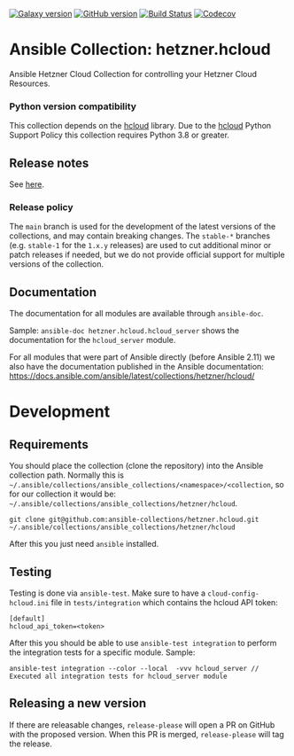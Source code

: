 [![Galaxy version](https://img.shields.io/badge/dynamic/json?label=galaxy&prefix=v&url=https://galaxy.ansible.com/api/v3/plugin/ansible/content/published/collections/index/hetzner/hcloud/&query=highest_version.version)](https://galaxy.ansible.com/ui/repo/published/hetzner/hcloud)
[![GitHub version](https://img.shields.io/github/v/release/ansible-collections/hetzner.hcloud)](https://github.com/ansible-collections/hetzner.hcloud/releases)
[![Build Status](https://dev.azure.com/ansible/hetzner.hcloud/_apis/build/status/ci?branchName=main)](https://dev.azure.com/ansible/hetzner.hcloud/_build?definitionId=35)
[![Codecov](https://img.shields.io/codecov/c/github/ansible-collections/hetzner.hcloud)](https://codecov.io/gh/ansible-collections/hetzner.hcloud)

# Ansible Collection: hetzner.hcloud

Ansible Hetzner Cloud Collection for controlling your Hetzner Cloud Resources.

### Python version compatibility

This collection depends on the [hcloud](https://github.com/hetznercloud/hcloud-python) library. Due to the [hcloud](https://github.com/hetznercloud/hcloud-python) Python Support Policy this collection requires Python 3.8 or greater.

## Release notes

See [here](https://github.com/ansible-collections/hetzner.hcloud/tree/master/CHANGELOG.rst).

### Release policy

The `main` branch is used for the development of the latest versions of the collections, and may contain breaking changes. The `stable-*` branches (e.g. `stable-1` for the `1.x.y` releases) are used to cut additional minor or patch releases if needed, but we do not provide official support for multiple versions of the collection.

## Documentation

The documentation for all modules are available through `ansible-doc`.

Sample: `ansible-doc hetzner.hcloud.hcloud_server` shows the documentation for the `hcloud_server` module.

For all modules that were part of Ansible directly (before Ansible 2.11) we also have the documentation published in the
Ansible documentation: https://docs.ansible.com/ansible/latest/collections/hetzner/hcloud/

# Development

## Requirements

You should place the collection (clone the repository) into the Ansible collection path. Normally this
is `~/.ansible/collections/ansible_collections/<namespace>/<collection`, so for our collection it would
be: `~/.ansible/collections/ansible_collections/hetzner/hcloud`.

```
git clone git@github.com:ansible-collections/hetzner.hcloud.git ~/.ansible/collections/ansible_collections/hetzner/hcloud
```

After this you just need `ansible` installed.

## Testing

Testing is done via `ansible-test`. Make sure to have a `cloud-config-hcloud.ini` file in `tests/integration` which
contains the hcloud API token:

```
[default]
hcloud_api_token=<token>
```

After this you should be able to use `ansible-test integration` to perform the integration tests for a specific module.
Sample:

```
ansible-test integration --color --local  -vvv hcloud_server // Executed all integration tests for hcloud_server module
```

## Releasing a new version

If there are releasable changes, `release-please` will open a PR on GitHub with the proposed version. When this PR is merged, `release-please` will tag the release.
